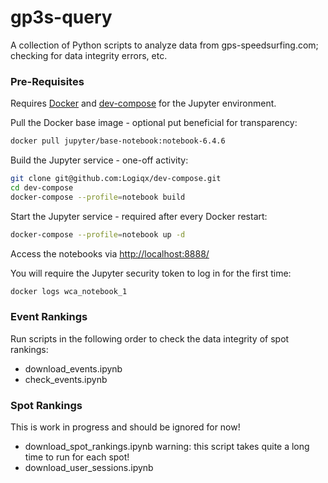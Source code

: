 # gp3s-query

A collection of Python scripts to analyze data from gps-speedsurfing.com; checking for data integrity errors, etc.



### Pre-Requisites

Requires [Docker](https://www.docker.com/) and [dev-compose](https://github.com/Logiqx/dev-compose) for the Jupyter environment.

Pull the Docker base image - optional put beneficial for transparency:

```sh
docker pull jupyter/base-notebook:notebook-6.4.6
```

Build the Jupyter service - one-off activity:

```sh
git clone git@github.com:Logiqx/dev-compose.git
cd dev-compose
docker-compose --profile=notebook build
```

Start the Jupyter service - required after every Docker restart:

```sh
docker-compose --profile=notebook up -d
```

Access the notebooks via [http://localhost:8888/](http://localhost:8888/)

You will require the Jupyter security token to log in for the first time:

```sh
docker logs wca_notebook_1
```



### Event Rankings

Run scripts in the following order to check the data integrity of spot rankings:

- download_events.ipynb
- check_events.ipynb



### Spot Rankings

This is work in progress and should be ignored for now!

- download_spot_rankings.ipynb           warning: this script takes quite a long time to run for each spot!
- download_user_sessions.ipynb
